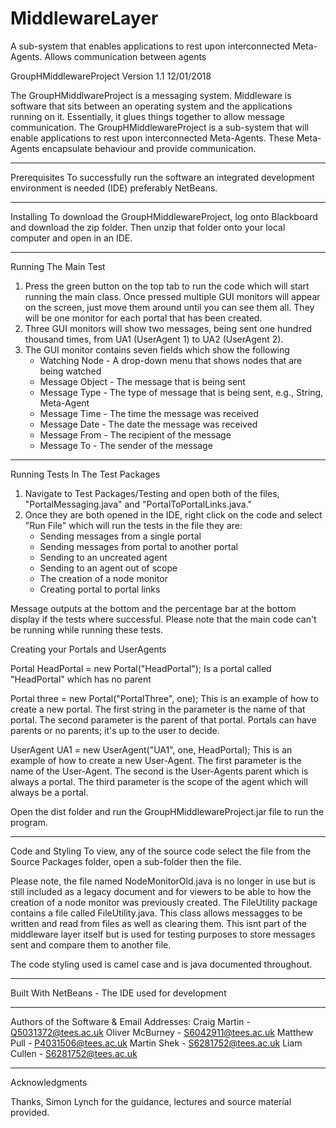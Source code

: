 # MiddlewareLayer
A sub-system that enables applications to rest upon interconnected Meta-Agents. Allows communication between agents



GroupHMiddlewareProject Version 1.1 12/01/2018

The GroupHMiddlwareProject is a messaging system. Middleware is software that sits between an operating system and the applications running on it. 
Essentially, it glues things together to allow message communication. 
The GroupHMiddlewareProject is a sub-system that will enable applications to rest upon interconnected Meta-Agents. These Meta-Agents encapsulate behaviour and provide communication. 

-------------------------------------------------------------------------------------------

Prerequisites
To successfully run the software an integrated development environment is needed (IDE) preferably NetBeans.

-------------------------------------------------------------------------------------------

Installing
To download the GroupHMiddlewareProject, log onto Blackboard and download the zip folder. Then unzip that folder onto your local computer and open in an IDE. 

-------------------------------------------------------------------------------------------

Running The Main Test
1) Press the green button on the top tab to run the code which will start running the main class. 
   Once pressed multiple GUI monitors will appear on the screen, just move them around until you can see them all. 
   They will be one monitor for each portal that has been created.
2) Three GUI monitors will show two messages, being sent one hundred thousand times, from UA1 (UserAgent 1) to UA2 (UserAgent 2).
3) The GUI monitor contains seven fields which show the following
   - Watching Node - A drop-down menu that shows nodes that are being watched
   - Message Object - The message that is being sent
   - Message Type - The type of message that is being sent, e.g., String, Meta-Agent
   - Message Time - The time the message was received
   - Message Date - The date the message was received
   - Message From - The recipient of the message
   - Message To - The sender of the message

-------------------------------------------------------------------------------------------

Running Tests In The Test Packages
1) Navigate to Test Packages/Testing and open both of the files, "PortalMessaging.java" and "PortalToPortalLinks.java."
2) Once they are both opened in the IDE, right click on the code and select "Run File" which will run the tests in the file they are:
   - Sending messages from a single portal
   - Sending messages from portal to another portal
   - Sending to an uncreated agent
   - Sending to an agent out of scope
   - The creation of a node monitor
   - Creating portal to portal links

Message outputs at the bottom and the percentage bar at the bottom display if the tests where successful.
Please note that the main code can't be running while running these tests.

Creating your Portals and UserAgents

Portal HeadPortal = new Portal("HeadPortal"); Is a portal called "HeadPortal" which has no parent

Portal three = new Portal("PortalThree", one); This is an example of how to create a new portal. 
The first string in the parameter is the name of that portal. 
The second parameter is the parent of that portal.
Portals can have parents or no parents; it's up to the user to decide.

UserAgent UA1 = new UserAgent("UA1", one, HeadPortal); 
This is an example of how to create a new User-Agent. The first parameter is the name of the User-Agent. 
The second is the User-Agents parent which is always a portal.
The third parameter is the scope of the agent which will always be a portal.

Open the dist folder and run the GroupHMiddlewareProject.jar file to run the program.

-------------------------------------------------------------------------------------------

Code and Styling
To view, any of the source code select the file from the Source Packages folder, open a sub-folder then the file.

Please note, the file named NodeMonitorOld.java is no longer in use but is still included as a legacy document and
for viewers to be able to how the creation of a node monitor was previously created.
The FileUtility package contains a file called FileUtility.java. This class allows messagges to be 
written and read from files as well as clearing them. This isnt part of the middleware layer itself but
is used for testing purposes to store messages sent and compare them to another file. 

The code styling used is camel case and is java documented throughout.

-------------------------------------------------------------------------------------------

Built With
NetBeans - The IDE used for development

-------------------------------------------------------------------------------------------

Authors of the Software & Email Addresses: 
Craig Martin - Q5031372@tees.ac.uk
Oliver McBurney - S6042911@tees.ac.uk
Matthew Pull - P4031506@tees.ac.uk
Martin Shek - S6281752@tees.ac.uk
Liam Cullen - S6281752@tees.ac.uk

-------------------------------------------------------------------------------------------

Acknowledgments

Thanks, Simon Lynch for the guidance, lectures and source material provided.

